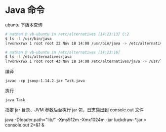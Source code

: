 # Java 命令

ubuntu 下版本查询

```bash
# nathan @ vb-ubuntu in /etc/alternatives [14:23:13] C:2
$ ls -l /usr/bin/java
lrwxrwxrwx 1 root root 22 Nov 18 14:08 /usr/bin/java -> /etc/alternatives/java

# nathan @ vb-ubuntu in /etc/alternatives [14:23:16]
$ ls -l /etc/alternatives/java
lrwxrwxrwx 1 root root 43 Nov 18 14:08 /etc/alternatives/java -> /usr/lib/jvm/java-17-openjdk-amd64/bin/java
```

编译

`javac -cp jsoup-1.14.2.jar Task.java`

执行

`java Task`

指定 jar 目录、JVM 参数后台执行 jar 包，日志输出到 console.out 文件

java -Dloader.path="lib/" -Xms512m -Xmx1024m -jar luckdraw-*.jar > console.out 2>&1 &